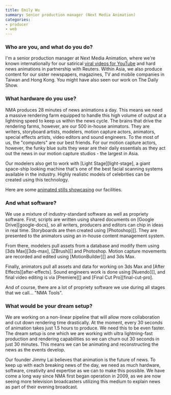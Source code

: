 ```yaml
---
title: Emily Wu
summary: Senior production manager (Next Media Animation)
categories:
- producer
- web
---
```


### Who are you, and what do you do?

I'm a senior production manager at Next Media Animation, where we're known internationally for our satirical [viral videos for YouTube](http://www.youtube.com/user/NMAWorldEdition "NMA's videos on YouTube.") and hard news animations in partnership with Reuters. Within Asia, we also produce content for our sister newspapers, magazines, TV and mobile companies in Taiwan and Hong Kong. You might have also seen our work on The Daily Show.

### What hardware do you use?

NMA produces 28 minutes of news animations a day. This means we need a massive rendering farm equipped to handle this high volume of output at a lightning speed to keep us within the news cycle. The brains that drive the rendering farms, however, are our 500 in-house animators. They are writers, storyboard artists, modelers, motion capture actors, animators, special effects artists, video editors and sound engineers. To the most of us, the "computers" are our best friends. For our motion capture actors, however, the funky blue suits they wear are their daily essentials as they act out the news in our motion capture studios - the largest in Asia. 

Our modelers also get to work with [Light Stage][light-stage], a giant space-ship looking machine that's one of the best facial scanning systems available in the industry. Highly realistic models of celebrities can be created using this technology. 

Here are some [animated stills showcasing](http://www.nma.com.tw/us/news_direct.php "Sample work by NMA.") our facilities.

### And what software?

We use a mixture of industry-standard software as well as propriety software. First, scripts are written using shared documents on [Google Drive][google-docs], so all writers, producers and editors can chip in ideas in real time. Storyboards are then created using [Photoshop][]. They are presented to the animators using an in-house content management system. 

From there, modelers pull assets from a database and modify them using [3ds Max][3ds-max], [ZBrush][] and Photoshop. Motion capture movements are recorded and edited using [MotionBuilder][] and 3ds Max.

Finally, animators pull all assets and data for working on 3ds Max and [After Effects][after-effects]. Sound engineers work is done using [Nuendo][], and final video editing is via [Premiere][] and [Final Cut Pro][final-cut-pro]. 

And of course, there are a lot of propriety software we use during all stages that we call... "NMA Tools".

### What would be your dream setup?

We are working on a non-linear pipeline that will allow more collaboration and cut down rendering time drastically. At the moment, every 30 seconds of animation takes just 1.5 hours to produce. We need this to be even faster. The dream setup is one which we are working with ultra lightning-fast production and rendering capabilities so we can churn out 30 seconds in just 30 minutes. This means we can be animating and reconstructing the news as the events develop. 

Our founder Jimmy Lai believes that animation is the future of news. To keep up with each breaking news of the day, we need as much hardware, software, creativity and expertise as we can to make this possible. We have come a long way since NMA first began operation in 2009, as we are now seeing more television broadcasters utilizing this medium to explain news as part of their evening broadcast.